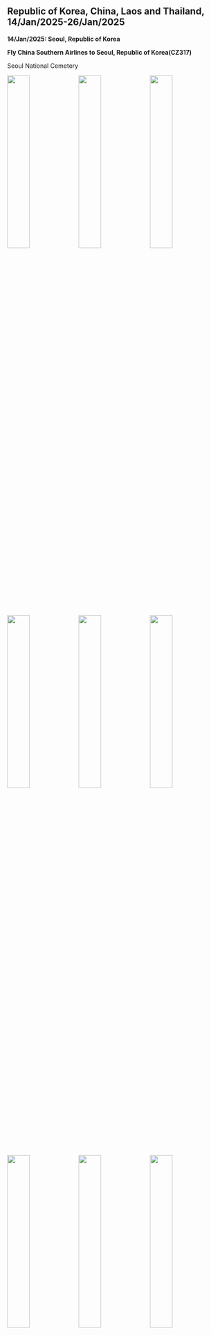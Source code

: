 ## Republic of Korea, China, Laos and Thailand, 14/Jan/2025-26/Jan/2025

**14/Jan/2025: Seoul, Republic of Korea**

**Fly China Southern Airlines to Seoul, Republic of Korea(CZ317)**

Seoul National Cemetery

<img src="../20250114ASIA_photos/IMG_6373.jpeg" width="32%">
<img src="../20250114ASIA_photos/IMG_6372.jpeg" width="32%">
<img src="../20250114ASIA_photos/IMG_6390.jpeg" width="32%">
<img src="../20250114ASIA_photos/IMG_6378.jpeg" width="32%">
<img src="../20250114ASIA_photos/IMG_6379.jpeg" width="32%">
<img src="../20250114ASIA_photos/IMG_6382.jpeg" width="32%">
<img src="../20250114ASIA_photos/IMG_6384.jpeg" width="32%">
<img src="../20250114ASIA_photos/IMG_6385.jpeg" width="32%">
<img src="../20250114ASIA_photos/IMG_6388.jpeg" width="32%">

Gyeonghuigung

<img src="../20250114ASIA_photos/IMG_6391.jpeg" width="32%">
<img src="../20250114ASIA_photos/IMG_6392.jpeg" width="32%">
<img src="../20250114ASIA_photos/IMG_6393.jpeg" width="32%">

Seodaemun Independence Park

<img src="../20250114ASIA_photos/IMG_6399.jpeg" width="32%">
<img src="../20250114ASIA_photos/IMG_6402.jpeg" width="32%">
<img src="../20250114ASIA_photos/IMG_6408.jpeg" width="32%">

Deoksugung

<img src="../20250114ASIA_photos/IMG_6506.jpeg" width="32%">
<img src="../20250114ASIA_photos/IMG_6507.jpeg" width="32%">
<img src="../20250114ASIA_photos/IMG_6414.jpeg" width="32%">
<img src="../20250114ASIA_photos/IMG_6415.jpeg" width="32%">
<img src="../20250114ASIA_photos/IMG_6419.jpeg" width="32%">
<img src="../20250114ASIA_photos/IMG_6428.jpeg" width="32%">
<img src="../20250114ASIA_photos/IMG_6420.jpeg" width="32%">
<img src="../20250114ASIA_photos/IMG_6426.jpeg" width="32%">
<img src="../20250114ASIA_photos/IMG_6425.jpeg" width="32%">

Namdaemun

<img src="../20250114ASIA_photos/IMG_6433.jpeg" width="32%">

**15/Jan/2025: Seoul, Republic of Korea**

Korean Demilitarized Zone

<img src="../20250114ASIA_photos/IMG_6442.jpeg" width="32%">
<img src="../20250114ASIA_photos/IMG_6441.jpeg" width="32%">
<img src="../20250114ASIA_photos/IMG_6444.jpeg" width="32%">
<img src="../20250114ASIA_photos/IMG_6452.jpeg" width="32%">
<img src="../20250114ASIA_photos/IMG_6455.jpeg" width="32%">
<img src="../20250114ASIA_photos/IMG_6456.jpeg" width="32%">
<img src="../20250114ASIA_photos/IMG_6459.jpeg" width="32%">
<img src="../20250114ASIA_photos/IMG_6461.jpeg" width="32%">
<img src="../20250114ASIA_photos/IMG_6463.jpeg" width="32%">

**16/Jan/2025: Seoul, Republic of Korea**

National Assembly of the Republic of Korea

<img src="../20250114ASIA_photos/IMG_6467.jpeg" width="32%">
<img src="../20250114ASIA_photos/IMG_6471.jpeg" width="32%">
<img src="../20250114ASIA_photos/IMG_6474.jpeg" width="32%">
<img src="../20250114ASIA_photos/IMG_6476.jpeg" width="32%">
<img src="../20250114ASIA_photos/IMG_6478.jpeg" width="32%">

National Palace Museum of Korea

<img src="../20250114ASIA_photos/IMG_6483.jpeg" width="32%">
<img src="../20250114ASIA_photos/IMG_6484.jpeg" width="32%">
<img src="../20250114ASIA_photos/IMG_6485.jpeg" width="32%">
<img src="../20250114ASIA_photos/IMG_6486.jpeg" width="32%">
<img src="../20250114ASIA_photos/IMG_6488.jpeg" width="32%">
<img src="../20250114ASIA_photos/IMG_6489.jpeg" width="32%">
<img src="../20250114ASIA_photos/IMG_6490.jpeg" width="32%">
<img src="../20250114ASIA_photos/IMG_6491.jpeg" width="32%">
<img src="../20250114ASIA_photos/IMG_6492.jpeg" width="32%">
<img src="../20250114ASIA_photos/IMG_6493.jpeg" width="32%">
<img src="../20250114ASIA_photos/IMG_6494.jpeg" width="32%">
<img src="../20250114ASIA_photos/IMG_6495.jpeg" width="32%">

Hwangudan

<img src="../20250114ASIA_photos/IMG_6503.jpeg" width="32%">
<img src="../20250114ASIA_photos/IMG_6497.jpeg" width="32%">
<img src="../20250114ASIA_photos/IMG_6504.jpeg" width="32%">

**Fly China Southern Airlines to Shenyang, China(CZ672)**

<img src="../20250114ASIA_photos/IMG_6512.jpeg" width="32%">

**17/Jan/2025: Xishuangbanna, China**

**Fly China Southern Airlines to Xishuangbanna, China(CZ8557)**

<img src="../20250114ASIA_photos/IMG_6515.jpeg" width="32%">

Peacock Banquet

<img src="../20250114ASIA_photos/IMG_6516.jpeg" width="32%">

The Great Pagoda Temple of Jinghong

<img src="../20250114ASIA_photos/IMG_6535.jpeg" width="32%">
<img src="../20250114ASIA_photos/IMG_6529.jpeg" width="32%">
<img src="../20250114ASIA_photos/IMG_6531.jpeg" width="32%">
<img src="../20250114ASIA_photos/IMG_6523.jpeg" width="32%">

Night View alongside the Lancang River

<img src="../20250114ASIA_photos/IMG_6519.jpeg" width="32%">
<img src="../20250114ASIA_photos/IMG_6520.jpeg" width="32%">
<img src="../20250114ASIA_photos/IMG_6536.jpeg" width="32%">

**18/Jan/2025: Xishuangbanna, China**

Manting Imperial Garden

<img src="../20250114ASIA_photos/IMG_6541.jpeg" width="32%">
<img src="../20250114ASIA_photos/IMG_6543.jpeg" width="32%">
<img src="../20250114ASIA_photos/IMG_6546.jpeg" width="32%">
<img src="../20250114ASIA_photos/IMG_6547.jpeg" width="32%">
<img src="../20250114ASIA_photos/IMG_6548.jpeg" width="32%">
<img src="../20250114ASIA_photos/IMG_6553.jpeg" width="32%">
<img src="../20250114ASIA_photos/IMG_6556.jpeg" width="32%">
<img src="../20250114ASIA_photos/IMG_6559.jpeg" width="32%">
<img src="../20250114ASIA_photos/IMG_6560.jpeg" width="32%">

Xishuangbanna General Buddhist Temple

<img src="../20250114ASIA_photos/IMG_6566.jpeg" width="32%">
<img src="../20250114ASIA_photos/IMG_6569.jpeg" width="32%">
<img src="../20250114ASIA_photos/IMG_6570.jpeg" width="32%">
<img src="../20250114ASIA_photos/IMG_6573.jpeg" width="32%">
<img src="../20250114ASIA_photos/IMG_6577.jpeg" width="32%">
<img src="../20250114ASIA_photos/IMG_6579.jpeg" width="32%">

Bo Re Temple

<img src="../20250114ASIA_photos/IMG_6582.jpeg" width="32%">
<img src="../20250114ASIA_photos/IMG_6586.jpeg" width="32%">
<img src="../20250114ASIA_photos/IMG_6583.jpeg" width="32%">

Mengle Cultural Park

<img src="../20250114ASIA_photos/IMG_6587.jpeg" width="32%">
<img src="../20250114ASIA_photos/IMG_6588.jpeg" width="32%">
<img src="../20250114ASIA_photos/IMG_6593.jpeg" width="32%">
<img src="../20250114ASIA_photos/IMG_6595.jpeg" width="32%">
<img src="../20250114ASIA_photos/IMG_6598.jpeg" width="32%">

Sapie Rice Noodles

<img src="../20250114ASIA_photos/IMG_6600.jpeg" width="32%">

Xishuangbanna Primitive Forest Park

<img src="../20250114ASIA_photos/IMG_6601.jpeg" width="32%">
<img src="../20250114ASIA_photos/IMG_6609.jpeg" width="32%">
<img src="../20250114ASIA_photos/IMG_6610.jpeg" width="32%">
<img src="../20250114ASIA_photos/IMG_6612.jpeg" width="32%">
<img src="../20250114ASIA_photos/IMG_6614.jpeg" width="32%">
<img src="../20250114ASIA_photos/IMG_6631.jpeg" width="32%">
<img src="../20250114ASIA_photos/IMG_6640.jpeg" width="32%">
<img src="../20250114ASIA_photos/IMG_6643.jpeg" width="32%">
<img src="../20250114ASIA_photos/IMG_6647.jpeg" width="32%">

Dai-Flavor Barbecue

<img src="../20250114ASIA_photos/IMG_6653.jpeg" width="32%">

**19/Jan/2025: Xishuangbanna, China**

Xishuangbanna Tropical Botanical Garden

<img src="../20250114ASIA_photos/IMG_6655.jpeg" width="32%">
<img src="../20250114ASIA_photos/IMG_6657.jpeg" width="32%">
<img src="../20250114ASIA_photos/IMG_6661.jpeg" width="32%">
<img src="../20250114ASIA_photos/IMG_6664.jpeg" width="32%">
<img src="../20250114ASIA_photos/IMG_6669.jpeg" width="32%">
<img src="../20250114ASIA_photos/IMG_6672.jpeg" width="32%">
<img src="../20250114ASIA_photos/IMG_6675.jpeg" width="32%">
<img src="../20250114ASIA_photos/IMG_6683.jpeg" width="32%">
<img src="../20250114ASIA_photos/IMG_6691.jpeg" width="32%">
<img src="../20250114ASIA_photos/IMG_6695.jpeg" width="32%">
<img src="../20250114ASIA_photos/IMG_6697.jpeg" width="32%">
<img src="../20250114ASIA_photos/IMG_6698.jpeg" width="32%">

Xishuangbanna Dai Nationality Garden

<img src="../20250114ASIA_photos/IMG_6699.jpeg" width="32%">
<img src="../20250114ASIA_photos/IMG_6701.jpeg" width="32%">
<img src="../20250114ASIA_photos/IMG_6706.jpeg" width="32%">
<img src="../20250114ASIA_photos/IMG_6709.jpeg" width="32%">
<img src="../20250114ASIA_photos/IMG_6711.jpeg" width="32%">
<img src="../20250114ASIA_photos/IMG_6712.jpeg" width="32%">
<img src="../20250114ASIA_photos/IMG_6716.jpeg" width="32%">
<img src="../20250114ASIA_photos/IMG_6718.jpeg" width="32%">
<img src="../20250114ASIA_photos/IMG_6720.jpeg" width="32%">
<img src="../20250114ASIA_photos/IMG_6721.jpeg" width="32%">
<img src="../20250114ASIA_photos/IMG_6733.jpeg" width="32%">
<img src="../20250114ASIA_photos/IMG_6735.jpeg" width="32%">

**20/Jan/2025: Luang Prabang, Laos**

Xishuangbanna Railway Station, China

<img src="../20250114ASIA_photos/IMG_6740.jpeg" width="32%">

Take Train C383 to Mohan Railway Station, China

Mohan Railway Station, China

<img src="../20250114ASIA_photos/IMG_6743.jpeg" width="32%">

Take Train D85 to Luang Prabang Railway Station, Laos

Royal Palace, Luang Prabang

<img src="../20250114ASIA_photos/IMG_6748.jpeg" width="32%">
<img src="../20250114ASIA_photos/IMG_6757.jpeg" width="32%">
<img src="../20250114ASIA_photos/IMG_6752.jpeg" width="32%">
<img src="../20250114ASIA_photos/IMG_6754.jpeg" width="32%">
<img src="../20250114ASIA_photos/IMG_6755.jpeg" width="32%">
<img src="../20250114ASIA_photos/IMG_6810.jpeg" width="32%">

Lao-Style Pho

<img src="../20250114ASIA_photos/IMG_6758.jpeg" width="32%">

Wat Xieng Thong

<img src="../20250114ASIA_photos/IMG_6770.jpeg" width="32%">
<img src="../20250114ASIA_photos/IMG_6771.jpeg" width="32%">
<img src="../20250114ASIA_photos/IMG_6783.jpeg" width="32%">
<img src="../20250114ASIA_photos/IMG_6784.jpeg" width="32%">
<img src="../20250114ASIA_photos/IMG_6785.jpeg" width="32%">
<img src="../20250114ASIA_photos/IMG_6787.jpeg" width="32%">
<img src="../20250114ASIA_photos/IMG_6789.jpeg" width="32%">
<img src="../20250114ASIA_photos/IMG_6790.jpeg" width="32%">

Sunset from Mount Phousi

<img src="../20250114ASIA_photos/IMG_6791.jpeg" width="32%">
<img src="../20250114ASIA_photos/IMG_6797.jpeg" width="32%">

Night Market, Luang Prabang

<img src="../20250114ASIA_photos/IMG_6798.jpeg" width="32%">
<img src="../20250114ASIA_photos/IMG_6800.jpeg" width="32%">
<img src="../20250114ASIA_photos/IMG_6802.jpeg" width="32%">

**21/Jan/2025: Luang Prabang, Laos**

Dāna

<img src="../20250114ASIA_photos/IMG_6804.jpeg" width="32%">
<img src="../20250114ASIA_photos/IMG_6805.jpeg" width="32%">
<img src="../20250114ASIA_photos/IMG_6809.jpeg" width="32%">

Kuang Si Falls

<img src="../20250114ASIA_photos/IMG_6817.jpeg" width="32%">
<img src="../20250114ASIA_photos/IMG_6820.jpeg" width="32%">
<img src="../20250114ASIA_photos/IMG_6821.jpeg" width="32%">
<img src="../20250114ASIA_photos/IMG_6822.jpeg" width="32%">
<img src="../20250114ASIA_photos/IMG_6823.jpeg" width="32%">
<img src="../20250114ASIA_photos/IMG_6824.jpeg" width="32%">
<img src="../20250114ASIA_photos/IMG_6826.jpeg" width="32%">
<img src="../20250114ASIA_photos/IMG_6832.jpeg" width="32%">
<img src="../20250114ASIA_photos/IMG_6834.jpeg" width="32%">

Mekong River

<img src="../20250114ASIA_photos/IMG_6841.jpeg" width="32%">
<img src="../20250114ASIA_photos/IMG_6842.jpeg" width="32%">

Luang Prabang Railway Station, Laos

<img src="../20250114ASIA_photos/IMG_6846.jpeg" width="32%">

Take Train C83(Lane Xang EMU Train) to Vientiane Railway Station, Laos

<img src="../20250114ASIA_photos/IMG_6848.jpeg" width="32%">

Vientiane Railway Station, Laos

<img src="../20250114ASIA_photos/IMG_6850.jpeg" width="32%">

**22/Jan/2025: Vientiane, Laos**

That Dam

<img src="../20250114ASIA_photos/IMG_6855.jpeg" width="32%">

Wat Si Saket

<img src="../20250114ASIA_photos/IMG_6858.jpeg" width="32%">
<img src="../20250114ASIA_photos/IMG_6861.jpeg" width="32%">
<img src="../20250114ASIA_photos/IMG_6864.jpeg" width="32%">
<img src="../20250114ASIA_photos/IMG_6862.jpeg" width="32%">
<img src="../20250114ASIA_photos/IMG_6863.jpeg" width="32%">

Wat Si Muang

<img src="../20250114ASIA_photos/IMG_6887.jpeg" width="32%">
<img src="../20250114ASIA_photos/IMG_6872.jpeg" width="32%">
<img src="../20250114ASIA_photos/IMG_6874.jpeg" width="32%">
<img src="../20250114ASIA_photos/IMG_6875.jpeg" width="32%">
<img src="../20250114ASIA_photos/IMG_6884.jpeg" width="32%">
<img src="../20250114ASIA_photos/IMG_6885.jpeg" width="32%">

Plumeria

<img src="../20250114ASIA_photos/IMG_6888.jpeg" width="32%">

Patuxay

<div style="display: flex; align-items: center; justify-content: flex-start; gap: 4px;">
<img src="../20250114ASIA_photos/IMG_6907.jpeg" width="32%">
<img src="../20250114ASIA_photos/IMG_6895.jpeg" width="32%">
<img src="../20250114ASIA_photos/IMG_6902.jpeg" width="32%">
</div>

Wat That Luang Neua

<img src="../20250114ASIA_photos/IMG_6908.jpeg" width="32%">
<img src="../20250114ASIA_photos/IMG_6917.jpeg" width="32%">
<img src="../20250114ASIA_photos/IMG_6911.jpeg" width="32%">
<img src="../20250114ASIA_photos/IMG_6915.jpeg" width="32%">
<img src="../20250114ASIA_photos/IMG_6919.jpeg" width="32%">
<img src="../20250114ASIA_photos/IMG_6920.jpeg" width="32%">
<img src="../20250114ASIA_photos/IMG_6921.jpeg" width="32%">

Buddha Park(Xieng Khuan)

<img src="../20250114ASIA_photos/IMG_6924.jpeg" width="32%">
<img src="../20250114ASIA_photos/IMG_6926.jpeg" width="32%">
<img src="../20250114ASIA_photos/IMG_6927.jpeg" width="32%">
<img src="../20250114ASIA_photos/IMG_6928.jpeg" width="32%">
<img src="../20250114ASIA_photos/IMG_6929.jpeg" width="32%">
<img src="../20250114ASIA_photos/IMG_6931.jpeg" width="32%">
<img src="../20250114ASIA_photos/IMG_6935.jpeg" width="32%">
<img src="../20250114ASIA_photos/IMG_6936.jpeg" width="32%">
<img src="../20250114ASIA_photos/IMG_6938.jpeg" width="32%">

Vientiane Khamsavath Railway Station

<img src="../20250114ASIA_photos/IMG_6939.jpeg" width="32%">

Take Train 134 to Krung Thep Aphiwat Railway Station, Thailand

**23/Jan/2025: Bangkok, Thailand**

**24/Jan/2025: Chiang Mai, Thailand**

**Fly Thai AirAsia to Chiang Mai, Thailand(FD3443)**

**Fly Nok Air to Bankok, Thailand(DD137)**

**25/Jan/2025: Bangkok, Thailand**

**Fly China Eastern Airlines to Kunming, China(MU9612)**

**26/Jan/2025: Nanchang, China**

**Fly China Eastern Airlines to Nanchang, China(MU5470)**

**Click [here](https://wqgcx.github.io/transport/) to go back.**
